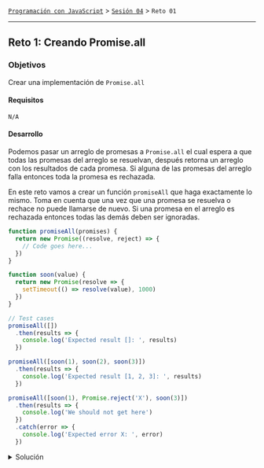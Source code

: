 [`Programación con JavaScript`](../../Readme.md) > [`Sesión 04`](../Readme.md) > `Reto 01`

---

## Reto 1: Creando Promise.all

### Objetivos

Crear una implementación de `Promise.all`

#### Requisitos

`N/A`

#### Desarrollo

Podemos pasar un arreglo de promesas a `Promise.all` el cual espera a que todas las promesas del arreglo se resuelvan,
después retorna un arreglo con los resultados de cada promesa. Si alguna de las promesas del arreglo falla entonces toda
la promesa es rechazada.

En este reto vamos a crear un función `promiseAll` que haga exactamente lo mismo. Toma en cuenta que una vez que una
promesa se resuelva o rechace no puede llamarse de nuevo. Si una promesa en el arreglo es rechazada entonces todas las
demás deben ser ignoradas.

```javascript
function promiseAll(promises) {
  return new Promise((resolve, reject) => {
    // Code goes here...
  })
}

function soon(value) {
  return new Promise(resolve => {
    setTimeout(() => resolve(value), 1000)
  })
}

// Test cases
promiseAll([])
  .then(results => {
    console.log('Expected result []: ', results)  
  })

promiseAll([soon(1), soon(2), soon(3)])
  .then(results => {
    console.log('Expected result [1, 2, 3]: ', results)  
  })

promiseAll([soon(1), Promise.reject('X'), soon(3)])
  .then(results => {
    console.log('We should not get here')  
  })
  .catch(error => {
    console.log('Expected error X: ', error)
  })
```

<details>
  <summary>Solución</summary>

```javascript
function promiseAll(promises) {
  return new Promise((resolve, reject) => {
    let results = [];
    let pending = promises.length;
    for (let i = 0; i < promises.length; i++) {
      promises[i].then(result => {
        results[i] = result;
        pending--;
        if (pending === 0) resolve(results);
      }).catch(reject);
    }
    if (promises.length === 0) resolve(results);
  })
}
```

</details>
